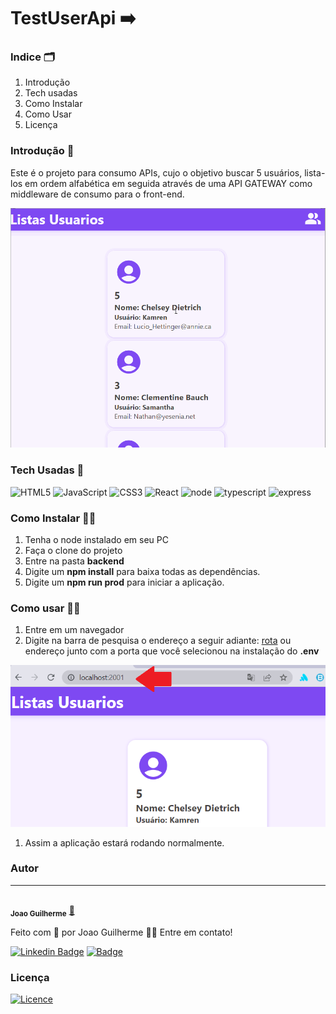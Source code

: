 # TestUserApi ➡️

### Indice 🗂️

1. Introdução
2. Tech usadas
3. Como Instalar
4. Como Usar
5. Licença

### Introdução 🚪

Este é o projeto para consumo APIs, cujo o objetivo buscar 5 usuários, lista-los em ordem alfabética em seguida através de uma API GATEWAY como middleware de consumo para o front-end.

![url.png](./assets/apres.gif)

### Tech Usadas 🦾



![HTML5](https://img.shields.io/badge/html5-%23E34F26.svg?style=for-the-badge&logo=html5&logoColor=white)
![JavaScript](https://img.shields.io/badge/javascript-%23323330.svg?style=for-the-badge&logo=javascript&logoColor=%23F7DF1E)
![CSS3](https://img.shields.io/badge/css3-%231572B6.svg?style=for-the-badge&logo=css3&logoColor=white)
![React](https://img.shields.io/badge/react-%2320232a.svg?style=for-the-badge&logo=react&logoColor=%2361DAFB)
![node](https://img.shields.io/badge/Node.js-43853D?style=for-the-badge&logo=node.js&logoColor=white)
![typescript](https://img.shields.io/badge/TypeScript-007ACC?style=for-the-badge&logo=typescript&logoColor=white)
![express](https://img.shields.io/badge/Express.js-404D59?style=for-the-badge)


### Como Instalar 🧑‍🔧

1. Tenha o node instalado em seu PC
2. Faça o clone do projeto
3. Entre na pasta **backend**
4. Digite um **npm install** para baixa todas as dependências.
5. Digite um **npm run prod** para iniciar a aplicação.

### Como usar 🙇‍♂️

1. Entre em um navegador
2. Digite na barra de pesquisa o endereço a seguir adiante: [rota](http://localhost:3210/users/) ou endereço junto com a porta que você selecionou na instalação do **.env**

![url.png](./assets/url.png)

1. Assim a aplicação estará rodando normalmente.

### Autor
---
 <img style="border-radius: 50%;" src="https://avatars.githubusercontent.com/u/80895578?v=4" width="100px;" alt=""/>
 <br />
 <sub><b>Joao Guilherme</b></sub></a> <a href="https://github.com/JoaoG23/">🚀</a>


Feito com 🤭 por Joao Guilherme 👋🏽 Entre em contato!

[![Linkedin Badge](https://img.shields.io/badge/-Joao-blue?style=flat-square&logo=Linkedin&logoColor=white&link=https://www.linkedin.com/in/jaoo/)](https://www.linkedin.com/in/joaog123/) 
[![Badge](https://img.shields.io/badge/-joaoguilherme94@live.com-c80?style=flat-square&logo=Microsoft&logoColor=white&link=mailto:joaoguilherme94@live.com)](mailto:joaoguilherme94@live.com)

### **Licença**
[![Licence](https://img.shields.io/github/license/Ileriayo/markdown-badges?style=for-the-badge)](./LICENSE)
